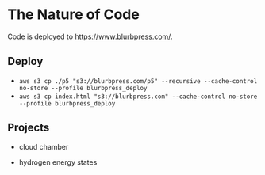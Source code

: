 # The Nature of Code

Code is deployed to https://www.blurbpress.com/.

## Deploy

- `aws s3 cp ./p5 "s3://blurbpress.com/p5" --recursive --cache-control no-store --profile blurbpress_deploy`
- `aws s3 cp index.html "s3://blurbpress.com" --cache-control no-store --profile blurbpress_deploy`

## Projects

- cloud chamber

- hydrogen energy states
